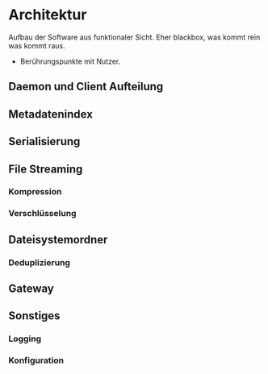# Architektur

Aufbau der Software aus funktionaler Sicht.
Eher blackbox, was kommt rein was kommt raus.

- Berührungspunkte mit Nutzer.

## Daemon und Client Aufteilung

## Metadatenindex

## Serialisierung

## File Streaming

### Kompression

### Verschlüsselung

## Dateisystemordner

### Deduplizierung

## Gateway

## Sonstiges

### Logging

### Konfiguration

